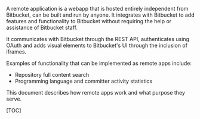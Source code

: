 A remote application is a webapp that is hosted entirely independent from
Bitbucket, can be built and run by anyone. It integrates with Bitbucket to add
features and functionality to Bitbucket without requiring the help or
assistance of Bitbucket staff.

It communicates with Bitbucket through the REST API, authenticates using OAuth
and adds visual elements to Bitbucket's UI through the inclusion of iframes.

Examples of functionality that can be implemented as remote apps include:

* Repository full content search
* Programming language and committer activity statistics

This document describes how remote apps work and what purpose they serve.

[TOC]
